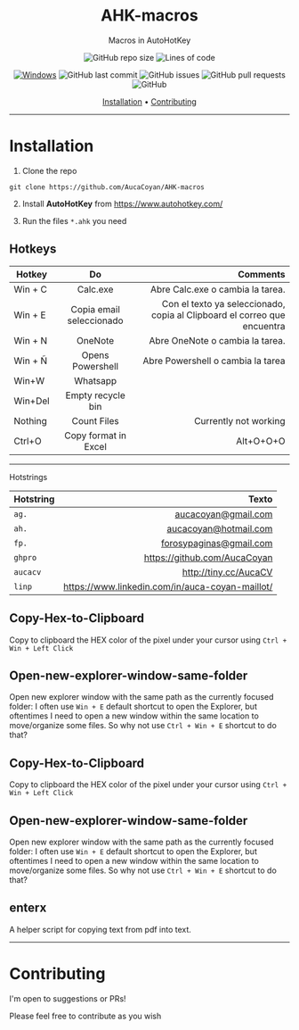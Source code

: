 <div align="center">

# AHK-macros

Macros in AutoHotKey

![GitHub repo size](https://img.shields.io/github/repo-size/AucaCoyan/AHK-macros)
![Lines of code](https://img.shields.io/tokei/lines/github/AucaCoyan/AHK-macros)

[![Windows](https://badgen.net/badge/icon/windows?icon=windows&label)](https://badgen.net/badge/icon/windows?icon=windows&label)
![GitHub last commit](https://img.shields.io/github/last-commit/AucaCoyan/AHK-macros)
![GitHub issues](https://img.shields.io/github/issues/AucaCoyan/AHK-macros)
![GitHub pull requests](https://img.shields.io/github/issues-pr/AucaCoyan/AHK-macros)
![GitHub](https://img.shields.io/github/license/AucaCoyan/AHK-macros)

[Installation](#installation) •
[Contributing](#contributing)

</div>

---

# Installation

1. Clone the repo

```
git clone https://github.com/AucaCoyan/AHK-macros
```

2. Install **AutoHotKey** from https://www.autohotkey.com/

3. Run the files `*.ahk` you need

## Hotkeys

<!--- <details> --->

| Hotkey  |            Do            |                                                                 Comments |
| ------- | :----------------------: | -----------------------------------------------------------------------: |
| Win + C |         Calc.exe         |                                         Abre Calc.exe o cambia la tarea. |
| Win + E | Copia email seleccionado | Con el texto ya seleccionado, copia al Clipboard el correo que encuentra |
| Win + N |         OneNote          |                                          Abre OneNote o cambia la tarea. |
| Win + Ñ |     Opens Powershell     |                                        Abre Powershell o cambia la tarea |
| Win+W   |         Whatsapp         |                                                                          |
| Win+Del |    Empty recycle bin     |                                                                          |
| Nothing |       Count Files        |                                                    Currently not working |
| Ctrl+O  |   Copy format in Excel   |                                                                Alt+O+O+O |

<!--- </details> --->

---

Hotstrings

| Hotstring |                                           Texto |
| --------- | ----------------------------------------------: |
| `ag.`     |                             aucacoyan@gmail.com |
| `ah.`     |                           aucacoyan@hotmail.com |
| `fp.`     |                         forosypaginas@gmail.com |
| `ghpro`   |                    https://github.com/AucaCoyan |
| `aucacv`  |                           http://tiny.cc/AucaCV |
| `linp`    | https://www.linkedin.com/in/auca-coyan-maillot/ |

<!---
Empty cell to copy and paste up
| `Empty cell` |                                      Empty cell |
--->

## Copy-Hex-to-Clipboard

Copy to clipboard the HEX color of the pixel under your cursor using `Ctrl + Win + Left Click`

## Open-new-explorer-window-same-folder

Open new explorer window with the same path as the currently focused folder: I often use `Win + E` default shortcut to open the Explorer, but oftentimes I need to open a new window within the same location to move/organize some files. So why not use `Ctrl + Win + E` shortcut to do that?

## Copy-Hex-to-Clipboard

Copy to clipboard the HEX color of the pixel under your cursor using `Ctrl + Win + Left Click`

## Open-new-explorer-window-same-folder

Open new explorer window with the same path as the currently focused folder: I often use `Win + E` default shortcut to open the Explorer, but oftentimes I need to open a new window within the same location to move/organize some files. So why not use `Ctrl + Win + E` shortcut to do that?

## enterx

A helper script for copying text from pdf into text.

---

# Contributing

I'm open to suggestions or PRs!

Please feel free to contribute as you wish

<!--- template

<summary>Linux (tree 1)</summary>

To install zoxide, run this command in your terminal:

```sh
curl -sS https://webinstall.dev/zoxide | bash
```

Alternatively, you can use a package manager:

| Distribution  | Repository            | Instructions             |
| ------------- | --------------------- | ------------------------ |
| Ubuntu 21.04+ | [Ubuntu Packages]     | `apt install zoxide`     |
| Void Linux    | [Void Linux Packages] | `xbps-install -S zoxide` |

</details>

<details>
<summary>macOS (tree 2)</summary>

To install zoxide, use a package manager:

| Repository | Instructions          |
| ---------- | --------------------- |
| [Homebrew] | `brew install zoxide` |
| [MacPorts] | `port install zoxide` |

</details>

<details>
<summary>Windows (tree 3)</summary>

To install zoxide, run this command in your command prompt:

```sh
curl.exe -A "MS" https://webinstall.dev/zoxide | powershell
```

Alternatively, you can use a package manager:

| Repository      | Instructions                    |
| --------------- | ------------------------------- |
| **[crates.io]** | `cargo install zoxide --locked` |
| [Chocolatey]    | `choco install zoxide`          |

</details>

--->
